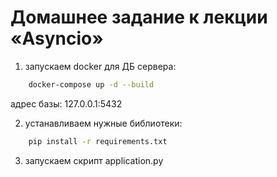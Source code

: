 # Домашнее задание к лекции «Asyncio»

1) запускаем docker для ДБ сервера:
```bash
    docker-compose up -d --build
```
адрес базы: 127.0.0.1:5432

2) устанавливаем нужные библиотеки:
```bash
    pip install -r requirements.txt
``` 
3) запускаем скрипт application.py